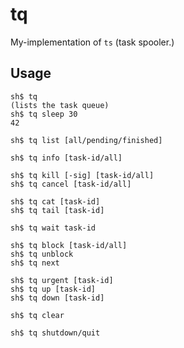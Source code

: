 # tq

My-implementation of `ts` (task spooler.)

## Usage

```console
sh$ tq
(lists the task queue)
sh$ tq sleep 30
42
```

```console
sh$ tq list [all/pending/finished]

sh$ tq info [task-id/all]

sh$ tq kill [-sig] [task-id/all]
sh$ tq cancel [task-id/all]

sh$ tq cat [task-id]
sh$ tq tail [task-id]

sh$ tq wait task-id

sh$ tq block [task-id/all]
sh$ tq unblock
sh$ tq next

sh$ tq urgent [task-id]
sh$ tq up [task-id]
sh$ tq down [task-id]

sh$ tq clear

sh$ tq shutdown/quit
```

